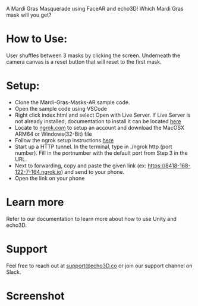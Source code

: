 A Mardi Gras Masquerade using FaceAR and echo3D! Which Mardi Gras mask will you get? 

# How to Use:
User shuffles between 3 masks by clicking the screen. Underneath the camera canvas is a reset button that will reset to the first mask.

# Setup:

* Clone the Mardi-Gras-Masks-AR sample code.
* Open the sample code using VSCode
* Right click index.html and select Open with Live Server. If Live Server is not already installed, documentation to install it can be located [here](https://marketplace.visualstudio.com/items?itemName=ritwickdey.LiveServer)
* Locate to [ngrok.com](https://ngrok.com/) to setup an account and download the MacOSX ARM64 or Windows(32-Bit) file
* Follow the ngrok setup instructions [here](https://dashboard.ngrok.com/get-started/setup)
* Start up a HTTP tunnel. In the terminal, type in ./ngrok http (port number). Fill in the portnumber with the default port from Step 3 in the URL. 
* Next to forwarding, copy and paste the given link (ex: https://8418-168-122-7-164.ngrok.io) and send to your phone.
* Open the link on your phone

# Learn more
Refer to our documentation to learn more about how to use Unity and echo3D.

# Support
Feel free to reach out at support@echo3D.co or join our support channel on Slack.

# Screenshot
